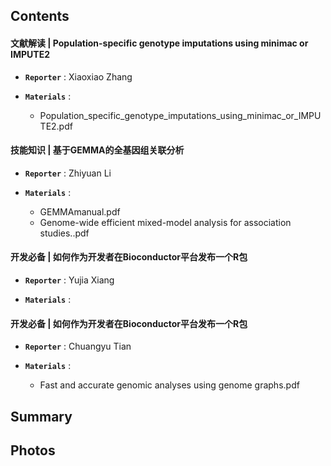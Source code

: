 ## Contents
#### 文献解读 | Population-specific genotype imputations using minimac or IMPUTE2
+ **`Reporter`** : Xiaoxiao Zhang
  
+ **`Materials`** : 
  + Population_specific_genotype_imputations_using_minimac_or_IMPUTE2.pdf 

#### 技能知识 | 基于GEMMA的全基因组关联分析
+ **`Reporter`** : Zhiyuan Li

+ **`Materials`** : 
  + GEMMAmanual.pdf
  + Genome-wide efficient mixed-model analysis for association studies..pdf

#### 开发必备 | 如何作为开发者在Bioconductor平台发布一个R包
+ **`Reporter`** : Yujia Xiang

+ **`Materials`** : 
  
#### 开发必备 | 如何作为开发者在Bioconductor平台发布一个R包
+ **`Reporter`** : Chuangyu Tian

+ **`Materials`** : 
  + Fast and accurate genomic analyses using genome graphs.pdf


## Summary


## Photos



